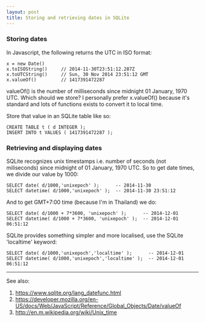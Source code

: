 ```yaml
---
layout: post
title: Storing and retrieving dates in SQLite
---
```


### Storing dates

In Javascript, the following returns the UTC in ISO format:

    x = new Date()
    x.toISOString()     // 2014-11-30T23:51:12.287Z
    x.toUTCString()     // Sun, 30 Nov 2014 23:51:12 GMT
    x.valueOf()         // 1417391472287

valueOf() is the number of milliseconds since midnight 01 January, 1970 UTC.
Which should we store? I personally prefer x.valueOf() because it's standard
and lots of functions exists to convert it to local time.

Store that value in an SQLite table like so:

    CREATE TABLE t ( d INTEGER );
    INSERT INTO t VALUES ( 1417391472287 );

### Retrieving and displaying dates

SQLite recognizes unix timestamps i.e. number of seconds (not miliseconds)
since midnight of 01 January, 1970 UTC. So to get date times, we divide our
value by 1000:

    SELECT date( d/1000,'unixepoch' );      -- 2014-11-30
    SELECT datetime( d/1000,'unixepoch' );  -- 2014-11-30 23:51:12

And to get GMT+7:00 time (because I'm in Thailand) we do:

    SELECT date( d/1000 + 7*3600, 'unixepoch' );      -- 2014-12-01
    SELECT datetime( d/1000 + 7*3600, 'unixepoch' );  -- 2014-12-01 06:51:12

SQLite provides something simpler and more localised, use the SQLite
'localtime' keyword:

    SELECT date( d/1000,'unixepoch','localtime' );      -- 2014-12-01
    SELECT datetime( d/1000,'unixepoch','localtime' );  -- 2014-12-01 06:51:12

----
See also: 

1. https://www.sqlite.org/lang_datefunc.html
2. https://developer.mozilla.org/en-US/docs/Web/JavaScript/Reference/Global_Objects/Date/valueOf
3. http://en.m.wikipedia.org/wiki/Unix_time


